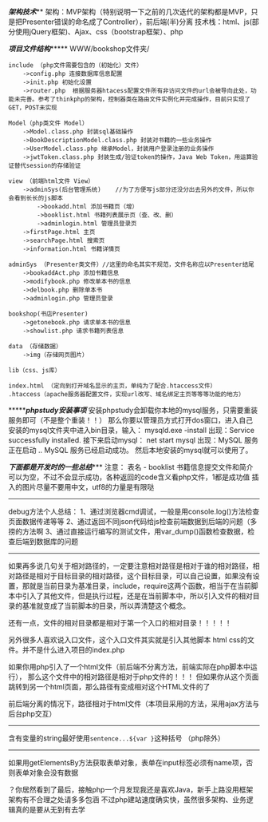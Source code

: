 *****************************架构技术*******************************
架构：MVP架构（特别说明一下之前的几次迭代的架构都是MVP，只是把Presenter错误的命名成了Controller），前后端(半)分离
技术栈：html、js(部分使用jQuery框架)、Ajax、css（bootstrap框架）、php

***********************项目文件结构****************************
WWW/bookshop文件夹/

	include （php文件需要包含的（初始化）文件）
		->config.php 连接数据库信息配置
		->init.php 初始化设置
		->router.php  根据服务器htacess配置文件所有非访问文件的url会被导向此处，功能未完善。参考了thinkphp的架构，控制器类在路由文件实例化并完成操作，目前只实现了GET，POST未实现

	Model（php类文件 Model）
		->Model.class.php 封装sql基础操作
		->BookDescriptionModel.class.php 封装对书籍的一些业务操作
		->UserModel.class.php 继承Model，封装用户登录注册的业务操作
		->jwtToken.class.php 封装生成/验证token的操作，Java Web Token，用运算验证替代session的存储验证

	view （前端html文件 View）
		->adminSys(后台管理系统)    //为了方便写js部分还没分出去另外的文件，所以你会看到长长的js脚本
			->bookadd.html 添加书籍页（增）
			->booklist.html 书籍列表展示页（查、改、删）
			->adminlogin.html 管理员登录页
		->firstPage.html 主页
		->searchPage.html 搜索页
		->information.html 书籍详情页

	adminSys （Presenter类文件）//这里的命名其实不规范，文件名称应以Presenter结尾
		->bookaddAct.php 添加书籍信息
		->modifybook.php 修改单本书的信息
		->delbook.php 删除单本书
		->adminlogin.php 管理员登录

	bookshop(书店Presenter)
		->getonebook.php 请求单本书的信息
		->showlist.php 请求书籍列表信息

	data （存储数据）
		->img（存储网页图片）

	lib（css、js库）

	index.html （定向到打开域名显示的主页，单纯为了配合.htaccess文件）
	.htaccess（apache服务器配置文件，实现url改写、域名绑定主页等等等功能的地方）

******************************phpstudy安装事项*************************
安装phpstudy会卸载你本地的mysql服务，只需要重装服务即可（不是整个重装！！）
那么你要以管理员方式打开dos窗口，进入自己安装的mysql文件夹中进入bin目录，输入：
mysqld.exe -install           出现：Service successfully installed.
接下来启动mysql：
net start mysql                出现：MySQL 服务正在启动 ..   MySQL 服务已经启动成功。
然后本地安装的mysql就可以使用了。

***************************下面都是开发时的一些总结******************************
注意：
表名 - booklist 
书籍信息提交文件和简介可以为空，不过不会显示成功，各种返回的code含义看php文件，1都是成功值
插入的图片尽量不要用中文，utf8的力量是有限哒
***********************************************************
debug方法个人总结：
1、通过浏览器cmd调试，一般是用console.log()方法检查页面数据传递等等
2、通过返回不同json代码给js检查前端数据到后端的问题（多捞的方法啊
3、通过直接运行编写的测试文件，用var_dump()函数检查数据，检查后端到数据库的问题
****************************************************
如果再多说几句关于相对路径的，一定要注意相对路径是相对于谁的相对路径，相对路径是相对于目标目录的相对路径，这个目标目录，可以自己设置，如果没有设置，那就是当前目录为基准目录，include，require这两个函数，相当于在当前脚本中引入了其他文件，但是执行过程，还是在当前脚本中，所以引入文件的相对目录的基准就变成了当前脚本的目录，所以弄清楚这个概念。

还有一点，文件的相对目录都是相对于第一个入口的相对目录！！！！！ 

另外很多人喜欢说入口文件，这个入口文件其实就是引入其他脚本 html css的文件。并不是什么进入项目的index.php

如果你用php引入了一个html文件（前后端不分离方法，前端实际在php脚本中运行），
那么这个文件中的相对路径是相对于php文件的！！！
但如果你从这个页面跳转到另一个html页面，那么路径有变成相对这个HTML文件的了

前后端分离的情况下，路径相对于html文件（本项目采用的方法，采用ajax方法与后台php交互）
**********************************
含有变量的string最好使用`sentence...${var }`这种括号 （php除外）
**********************************
如果用getElementsBy方法获取表单对象，表单在input标签必须有name项，否则表单对象会没有数据


？你居然看到了最后，接触php一个月发现我还是喜欢Java，新手上路没用框架架构有不合理之处请多多包涵
不过php建站速度确实快，虽然很多架构、业务逻辑真的是要从无到有去学